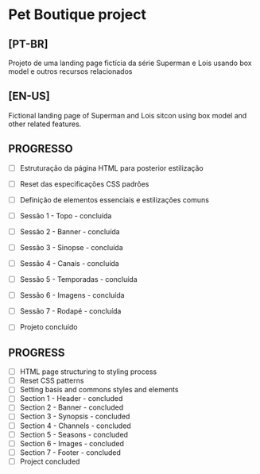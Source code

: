 # Pet Boutique project

## [PT-BR]
Projeto de uma landing page fictícia da série Superman e Lois usando box model e outros recursos relacionados

## [EN-US]
Fictional landing page of Superman and Lois sitcon using box model and other related features.

## PROGRESSO
- [ ] Estruturação da página HTML para posterior estilização
- [ ] Reset das especificações CSS padrões
- [ ] Definição de elementos essenciais e estilizações comuns
- [ ] Sessão 1 - Topo - concluída
- [ ] Sessão 2 - Banner - concluída
- [ ] Sessão 3 - Sinopse - concluída
- [ ] Sessão 4 - Canais - concluída
- [ ] Sessão 5 - Temporadas - concluída
- [ ] Sessão 6 - Imagens - concluída
- [ ] Sessão 7 - Rodapé - concluída
- [ ] Projeto concluído


## PROGRESS
- [ ] HTML page structuring to styling process
- [ ] Reset CSS patterns
- [ ] Setting basis and commons styles and elements
- [ ] Section 1 - Header - concluded
- [ ] Section 2 - Banner - concluded
- [ ] Section 3 - Synopsis - concluded
- [ ] Section 4 - Channels - concluded
- [ ] Section 5 - Seasons - concluded
- [ ] Section 6 - Images - concluded
- [ ] Section 7 - Footer - concluded
- [ ] Project concluded